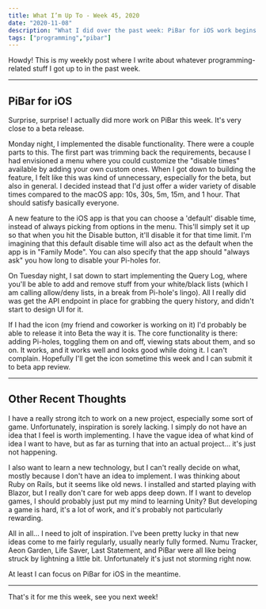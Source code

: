 ```yaml
---
title: What I’m Up To - Week 45, 2020
date: "2020-11-08"
description: "What I did over the past week: PiBar for iOS work begins again... again"
tags: ["programming","pibar"]
---
```


Howdy! This is my weekly post where I write about whatever programming-related stuff I got up to in the past week.

---

## PiBar for iOS

Surprise, surprise! I actually did more work on PiBar this week. It's very close to a beta release.

Monday night, I implemented the disable functionality. There were a couple parts to this. The first part was trimming back the requirements, because I had envisioned a menu where you could customize the "disable times" available by adding your own custom ones. When I got down to building the feature, I felt like this was kind of unnecessary, especially for the beta, but also in general. I decided instead that I'd just offer a wider variety of disable times compared to the macOS app: 10s, 30s, 5m, 15m, and 1 hour. That should satisfy basically everyone.

A new feature to the iOS app is that you can choose a 'default' disable time, instead of always picking from options in the menu. This'll simply set it up so that when you hit the Disable button, it'll disable it for that time limit. I'm imagining that this default disable time will also act as the default when the app is in "Family Mode". You can also specify that the app should "always ask" you how long to disable your Pi-holes for.

On Tuesday night, I sat down to start implementing the Query Log, where you'll be able to add and remove stuff from your white/black lists (which I am calling allow/deny lists, in a break from Pi-hole's lingo). All I really did was get the API endpoint in place for grabbing the query history, and didn't start to design UI for it.

If I had the icon (my friend and coworker is working on it) I'd probably be able to release it into Beta the way it is. The core functionality is there: adding Pi-holes, toggling them on and off, viewing stats about them, and so on. It works, and it works well and looks good while doing it. I can't complain. Hopefully I'll get the icon sometime this week and I can submit it to beta app review.

---

## Other Recent Thoughts

I have a really strong itch to work on a new project, especially some sort of game. Unfortunately, inspiration is sorely lacking. I simply do not have an idea that I feel is worth implementing. I have the vague idea of what kind of idea I want to have, but as far as turning that into an actual project... it's just not happening.

I also want to learn a new technology, but I can't really decide on what, mostly because I don't have an idea to implement. I was thinking about Ruby on Rails, but it seems like old news. I installed and started playing with Blazor, but I really don't care for web apps deep down. If I want to develop games, I should probably just put my mind to learning Unity? But developing a game is hard, it's a lot of work, and it's probably not particularly rewarding.

All in all... I need to jolt of inspiration. I've been pretty lucky in that new ideas come to me fairly regularly, usually nearly fully formed. Numu Tracker, Aeon Garden, Life Saver, Last Statement, and PiBar were all like being struck by lightning a little bit. Unfortunately it's just not storming right now.

At least I can focus on PiBar for iOS in the meantime.

---

That's it for me this week, see you next week!

